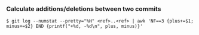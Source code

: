### Calculate additions/deletions between two commits

```
$ git log --numstat --pretty="%H" <ref>..<ref> | awk 'NF==3 {plus+=$1; minus+=$2} END {printf("+%d, -%d\n", plus, minus)}'
```
